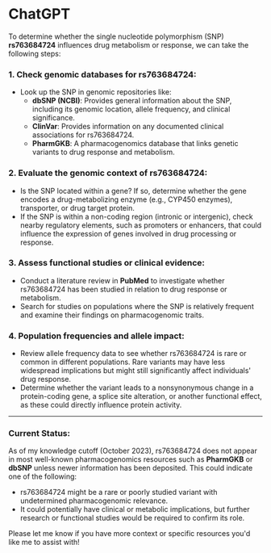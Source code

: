 # ChatGPT

To determine whether the single nucleotide polymorphism (SNP) **rs763684724** influences drug metabolism or response, we can take the following steps:

### 1. **Check genomic databases for rs763684724:**
   - Look up the SNP in genomic repositories like:
     - **dbSNP (NCBI)**: Provides general information about the SNP, including its genomic location, allele frequency, and clinical significance.
     - **ClinVar**: Provides information on any documented clinical associations for rs763684724.
     - **PharmGKB**: A pharmacogenomics database that links genetic variants to drug response and metabolism.

### 2. **Evaluate the genomic context of rs763684724:**  
   - Is the SNP located within a gene? If so, determine whether the gene encodes a drug-metabolizing enzyme (e.g., CYP450 enzymes), transporter, or drug target protein.
   - If the SNP is within a non-coding region (intronic or intergenic), check nearby regulatory elements, such as promoters or enhancers, that could influence the expression of genes involved in drug processing or response.

### 3. **Assess functional studies or clinical evidence:**  
   - Conduct a literature review in **PubMed** to investigate whether rs763684724 has been studied in relation to drug response or metabolism.
   - Search for studies on populations where the SNP is relatively frequent and examine their findings on pharmacogenomic traits.

### 4. **Population frequencies and allele impact:**  
   - Review allele frequency data to see whether rs763684724 is rare or common in different populations. Rare variants may have less widespread implications but might still significantly affect individuals' drug response.
   - Determine whether the variant leads to a nonsynonymous change in a protein-coding gene, a splice site alteration, or another functional effect, as these could directly influence protein activity.

---

### Current Status:
As of my knowledge cutoff (October 2023), rs763684724 does not appear in most well-known pharmacogenomics resources such as **PharmGKB** or **dbSNP** unless newer information has been deposited. This could indicate one of the following:
- rs763684724 might be a rare or poorly studied variant with undetermined pharmacogenomic relevance.
- It could potentially have clinical or metabolic implications, but further research or functional studies would be required to confirm its role.

Please let me know if you have more context or specific resources you'd like me to assist with!